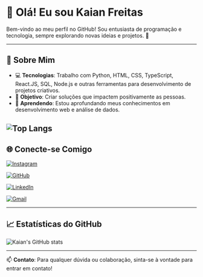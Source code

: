 # 👋 Olá! Eu sou Kaian Freitas

Bem-vindo ao meu perfil no GitHub! Sou entusiasta de programação e tecnologia, sempre explorando novas ideias e projetos. 🌟

---

## 🚀 Sobre Mim

- 💻 **Tecnologias**: Trabalho com Python, HTML, CSS, TypeScript, React.JS, SQL, Node.js e outras ferramentas para desenvolvimento de projetos criativos.
- 🎯 **Objetivo**: Criar soluções que impactem positivamente as pessoas.
- 🌱 **Aprendendo**: Estou aprofundando meus conhecimentos em desenvolvimento web e análise de dados.

![Top Langs](https://github-readme-stats-git-masterrstaa-rickstaa.vercel.app/api/top-langs/?username=KaianFreitas&layout=compact&bg_color=000&border_color=30A3DC&title_color=E94D5F&text_color=FFF)
---


## 🌐 Conecte-se Comigo

[![Instagram](https://img.shields.io/badge/Instagram-%23E4405F.svg?style=for-the-badge&logo=instagram&logoColor=white)](https://www.instagram.com/kaian.freitas/)

[![GitHub](https://img.shields.io/badge/GitHub-%23121011.svg?style=for-the-badge&logo=github&logoColor=white)](https://github.com/KaianFreitas)

[![LinkedIn](https://img.shields.io/badge/LinkedIn-%230077B5.svg?style=for-the-badge&logo=linkedin&logoColor=white)](https://www.linkedin.com/in/kaianfreitas/)

[![Gmail](https://img.shields.io/badge/Gmail-333333?style=for-the-badge&logo=gmail&logoColor=red)](mailto:kaianfreitasm@gmail.com)

---

## 📈 Estatísticas do GitHub

![Kaian's GitHub stats](https://github-readme-stats.vercel.app/api?username=Kaian1&show_icons=true&theme=radical)

---

📫 **Contato**: Para qualquer dúvida ou colaboração, sinta-se à vontade para entrar em contato!
